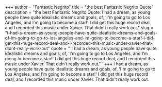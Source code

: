 +++
author = "Fantastic Negrito"
title = "the best Fantastic Negrito Quote"
description = "the best Fantastic Negrito Quote: I had a dream, as young people have quite idealistic dreams and goals, of, 'I'm going to go to Los Angeles, and I'm going to become a star!' I did get this huge record deal, and I recorded this music under Xavier. That didn't really work out."
slug = "i-had-a-dream-as-young-people-have-quite-idealistic-dreams-and-goals-of-im-going-to-go-to-los-angeles-and-im-going-to-become-a-star!-i-did-get-this-huge-record-deal-and-i-recorded-this-music-under-xavier-that-didnt-really-work-out"
quote = '''I had a dream, as young people have quite idealistic dreams and goals, of, 'I'm going to go to Los Angeles, and I'm going to become a star!' I did get this huge record deal, and I recorded this music under Xavier. That didn't really work out.'''
+++
I had a dream, as young people have quite idealistic dreams and goals, of, 'I'm going to go to Los Angeles, and I'm going to become a star!' I did get this huge record deal, and I recorded this music under Xavier. That didn't really work out.
